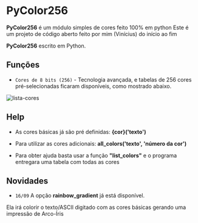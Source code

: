 # PyColor256

**PyColor256** é um módulo simples de cores feito 100% em python
Este é um projeto de código aberto feito por mim (Vinícius) do início ao fim

**PyColor256** escrito em Python.

## Funções

* `Cores de 8 bits (256)` - Tecnologia avançada, e tabelas de 256 cores pré-selecionadas ficaram disponíveis, como mostrado abaixo.
<img src="https://i.ibb.co/vxcfqXH/lista-cores.png" alt="lista-cores" border="0">

## Help

* As cores básicas já são pré definidas: **{cor}('texto')**

* Para utilizar as cores adicionais: **all_colors('texto', 'número da cor')**
* Para obter ajuda basta usar a função **"list_colors"** e o programa entregara uma tabela com todas as cores

## Novidades

* `16/09` A opção **rainbow_gradient** já está disponível. 

Ela irá colorir o texto/ASCII digitado com as cores básicas gerando uma impressão de Arco-Íris
